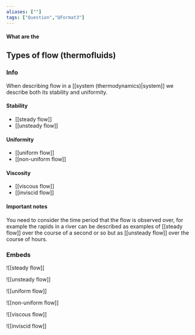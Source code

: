 ```yaml
---
aliases: [""]
tags: ["Question","QFormat3"]
---
```


#### What are the
## Types of flow (thermofluids)
### Info
When describing flow in a [[system (thermodynamics)|system]] we describe both its stability and uniformity.

#### Stability
- [[steady flow]]
- [[unsteady flow]]

#### Uniformity
- [[uniform flow]]
- [[non-uniform flow]]

#### Viscosity
- [[viscous flow]]
- [[inviscid flow]]

#### Important notes
You need to consider the time period that the flow is observed over, for example the rapids in a river can be described as examples of [[steady flow]] over the course of a second or so but as [[unsteady flow]] over the course of hours.

### Embeds
![[steady flow]]

![[unsteady flow]]

![[uniform flow]]

![[non-uniform flow]]

![[viscous flow]]

![[inviscid flow]]